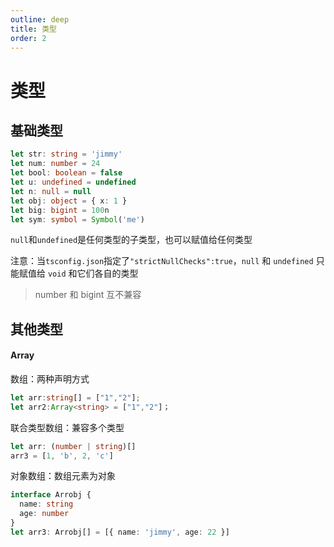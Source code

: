 ```yaml
---
outline: deep
title: 类型
order: 2
---
```


# 类型

## 基础类型

```ts
let str: string = 'jimmy'
let num: number = 24
let bool: boolean = false
let u: undefined = undefined
let n: null = null
let obj: object = { x: 1 }
let big: bigint = 100n
let sym: symbol = Symbol('me')
```

`null`和`undefined`是任何类型的子类型，也可以赋值给任何类型

注意：当`tsconfig.json`指定了`"strictNullChecks":true`，`null` 和 `undefined` 只能赋值给 `void` 和它们各自的类型

> number 和 bigint 互不兼容

## 其他类型

#### Array

数组：两种声明方式

```ts
let arr:string[] = ["1","2"];
let arr2:Array<string> = ["1","2"]；
```

联合类型数组：兼容多个类型

```ts
let arr: (number | string)[]
arr3 = [1, 'b', 2, 'c']
```

对象数组：数组元素为对象

```ts
interface Arrobj {
  name: string
  age: number
}
let arr3: Arrobj[] = [{ name: 'jimmy', age: 22 }]
```
